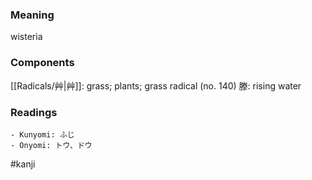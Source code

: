 ### Meaning

wisteria

### Components

[[Radicals/艸|艸]]: grass; plants; grass radical (no. 140) 滕: rising water

### Readings

```
- Kunyomi: ふじ
- Onyomi: トウ、ドウ
```

#kanji